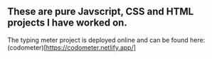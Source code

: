 ## These are pure Javscript, CSS and HTML projects I have worked on. 
The typing meter project is deployed online and can be found here: (codometer)[https://codometer.netlify.app/]
